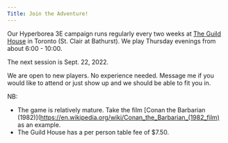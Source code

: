 ```yaml
---
Title: Join the Adventure!
---
```

Our Hyperborea 3E campaign runs regularly every two weeks at [The Guild House](https://theguildhouse.ca) in Toronto (St. Clair at Bathurst). We play Thursday evenings from about 6:00 - 10:00. 

The next session is Sept. 22, 2022.

We are open to new players. No experience needed. Message me if you would like to attend or just show up and we should be able to fit you in.

NB:
- The game is relatively mature. Take the film [Conan the Barbarian (1982)](https://en.wikipedia.org/wiki/Conan_the_Barbarian_(1982_film) as an example.
- The Guild House has a per person table fee of $7.50.
